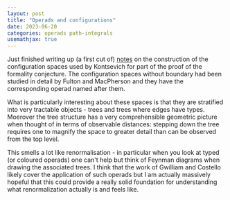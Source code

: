```yaml
---
layout: post
title: "Operads and configurations"
date: 2023-06-20
categories: operads path-integrals
usemathjax: true
---
```


Just finished writing up (a first cut of) <a href="/assets/files/configuration-spaces.pdf">notes</a>
 on the construction of the configuration spaces
used by Kontsevich for part of the proof of the formality conjecture. The
configuration spaces without boundary had been studied in detail by Fulton and
MacPherson and they have the corresponding operad named after them.

What is particularly interesting about these spaces is that they are stratified
into very tractable objects - trees and trees where edges have types. Moerover
the tree structure has a very comprehensible geometric picture when thought of
in terms of observable distances: stepping down the tree requires one to
magnify the space to greater detail than can be observed from the top level.

This smells a lot like renormalisation - in particular when you look at typed
(or coloured operads) one can't help but think of Feynman diagrams when drawing
the associated trees. I think that the work of Gwilliam
and Costello likely cover the application of such operads but I am actually
massively hopeful that this could provide a really solid foundation for
understanding what renormalization actually is and feels like.

